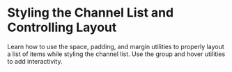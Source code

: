 # Styling the Channel List and Controlling Layout

Learn how to use the space, padding, and margin utilities to properly layout a list of items while styling the channel list. Use the group and hover utilities to add interactivity.

